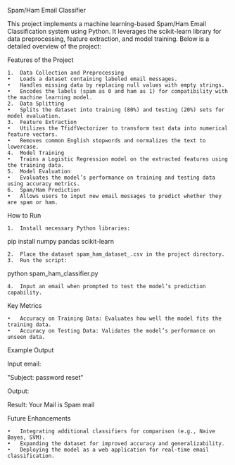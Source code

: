 Spam/Ham Email Classifier

This project implements a machine learning-based Spam/Ham Email Classification system using Python. It leverages the scikit-learn library for data preprocessing, feature extraction, and model training. Below is a detailed overview of the project:

Features of the Project

	1.	Data Collection and Preprocessing
	•	Loads a dataset containing labeled email messages.
	•	Handles missing data by replacing null values with empty strings.
	•	Encodes the labels (spam as 0 and ham as 1) for compatibility with the machine learning model.
	2.	Data Splitting
	•	Splits the dataset into training (80%) and testing (20%) sets for model evaluation.
	3.	Feature Extraction
	•	Utilizes the TfidfVectorizer to transform text data into numerical feature vectors.
	•	Removes common English stopwords and normalizes the text to lowercase.
	4.	Model Training
	•	Trains a Logistic Regression model on the extracted features using the training data.
	5.	Model Evaluation
	•	Evaluates the model’s performance on training and testing data using accuracy metrics.
	6.	Spam/Ham Prediction
	•	Allows users to input new email messages to predict whether they are spam or ham.

How to Run

	1.	Install necessary Python libraries:

pip install numpy pandas scikit-learn


	2.	Place the dataset spam_ham_dataset_.csv in the project directory.
	3.	Run the script:

python spam_ham_classifier.py


	4.	Input an email when prompted to test the model’s prediction capability.

Key Metrics

	•	Accuracy on Training Data: Evaluates how well the model fits the training data.
	•	Accuracy on Testing Data: Validates the model’s performance on unseen data.

Example Output

Input email:

"Subject: password reset"

Output:

Result: Your Mail is Spam mail

Future Enhancements

	•	Integrating additional classifiers for comparison (e.g., Naive Bayes, SVM).
	•	Expanding the dataset for improved accuracy and generalizability.
	•	Deploying the model as a web application for real-time email classification.
